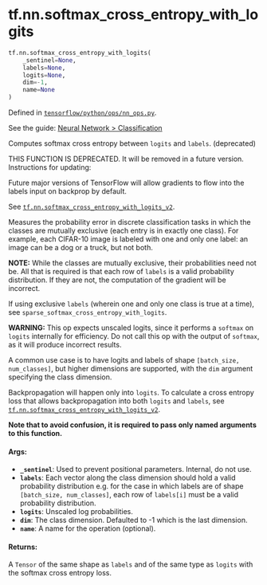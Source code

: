 <div itemscope itemtype="http://developers.google.com/ReferenceObject">
<meta itemprop="name" content="tf.nn.softmax_cross_entropy_with_logits" />
</div>

# tf.nn.softmax_cross_entropy_with_logits

``` python
tf.nn.softmax_cross_entropy_with_logits(
    _sentinel=None,
    labels=None,
    logits=None,
    dim=-1,
    name=None
)
```



Defined in [`tensorflow/python/ops/nn_ops.py`](https://www.tensorflow.org/code/tensorflow/python/ops/nn_ops.py).

See the guide: [Neural Network > Classification](../../../../api_guides/python/nn.md#Classification)

Computes softmax cross entropy between `logits` and `labels`. (deprecated)

THIS FUNCTION IS DEPRECATED. It will be removed in a future version.
Instructions for updating:

Future major versions of TensorFlow will allow gradients to flow
into the labels input on backprop by default.

See <a href="../../tf/nn/softmax_cross_entropy_with_logits_v2.md"><code>tf.nn.softmax_cross_entropy_with_logits_v2</code></a>.


Measures the probability error in discrete classification tasks in which the
classes are mutually exclusive (each entry is in exactly one class).  For
example, each CIFAR-10 image is labeled with one and only one label: an image
can be a dog or a truck, but not both.

**NOTE:**  While the classes are mutually exclusive, their probabilities
need not be.  All that is required is that each row of `labels` is
a valid probability distribution.  If they are not, the computation of the
gradient will be incorrect.

If using exclusive `labels` (wherein one and only
one class is true at a time), see `sparse_softmax_cross_entropy_with_logits`.

**WARNING:** This op expects unscaled logits, since it performs a `softmax`
on `logits` internally for efficiency.  Do not call this op with the
output of `softmax`, as it will produce incorrect results.

A common use case is to have logits and labels of shape
`[batch_size, num_classes]`, but higher dimensions are supported, with
the `dim` argument specifying the class dimension.

Backpropagation will happen only into `logits`.  To calculate a cross entropy
loss that allows backpropagation into both `logits` and `labels`, see
<a href="../../tf/nn/softmax_cross_entropy_with_logits_v2.md"><code>tf.nn.softmax_cross_entropy_with_logits_v2</code></a>.

**Note that to avoid confusion, it is required to pass only named arguments to
this function.**

#### Args:

* <b>`_sentinel`</b>: Used to prevent positional parameters. Internal, do not use.
* <b>`labels`</b>: Each vector along the class dimension should hold a valid
    probability distribution e.g. for the case in which labels are of shape
    `[batch_size, num_classes]`, each row of `labels[i]` must be a valid
    probability distribution.
* <b>`logits`</b>: Unscaled log probabilities.
* <b>`dim`</b>: The class dimension. Defaulted to -1 which is the last dimension.
* <b>`name`</b>: A name for the operation (optional).


#### Returns:

A `Tensor` of the same shape as `labels` and of the same type as `logits`
with the softmax cross entropy loss.